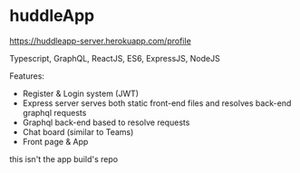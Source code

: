 # huddleApp
https://huddleapp-server.herokuapp.com/profile

Typescript, GraphQL, ReactJS, ES6, ExpressJS, NodeJS

Features:
* Register & Login system (JWT)
* Express server serves both static front-end files and resolves back-end graphql requests
* Graphql back-end based to resolve requests
* Chat board (similar to Teams)
* Front page & App

this isn't the app build's repo
